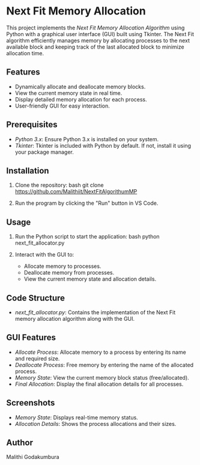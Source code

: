 # Next Fit Memory Allocation

This project implements the *Next Fit Memory Allocation Algorithm* using Python with a graphical user interface (GUI) built using Tkinter. The Next Fit algorithm efficiently manages memory by allocating processes to the next available block and keeping track of the last allocated block to minimize allocation time.

## Features
- Dynamically allocate and deallocate memory blocks.
- View the current memory state in real time.
- Display detailed memory allocation for each process.
- User-friendly GUI for easy interaction.

## Prerequisites
- *Python 3.x*: Ensure Python 3.x is installed on your system.
- *Tkinter*: Tkinter is included with Python by default. If not, install it using your package manager.

## Installation
1. Clone the repository:
   bash
   git clone https://github.com/Malithiit/NextFitAlgorithumMP
   
2. Run the program by clicking the "Run" button in VS Code.

## Usage
1. Run the Python script to start the application:
   bash
   python next_fit_allocator.py
   
2. Interact with the GUI to:
   - Allocate memory to processes.
   - Deallocate memory from processes.
   - View the current memory state and allocation details.

## Code Structure
- *next_fit_allocator.py*: Contains the implementation of the Next Fit memory allocation algorithm along with the GUI.

## GUI Features
- *Allocate Process*: Allocate memory to a process by entering its name and required size.
- *Deallocate Process*: Free memory by entering the name of the allocated process.
- *Memory State*: View the current memory block status (free/allocated).
- *Final Allocation*: Display the final allocation details for all processes.

## Screenshots
- *Memory State*: Displays real-time memory status.
- *Allocation Details*: Shows the process allocations and their sizes.

## Author
Malithi Godakumbura